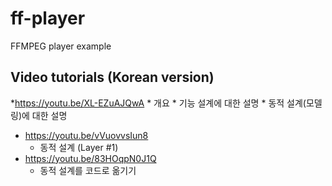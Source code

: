 # ff-player

FFMPEG player example

## Video tutorials (Korean version)

*https://youtu.be/XL-EZuAJQwA
    * 개요
    * 기능 설계에 대한 설명 
    * 동적 설계(모델링)에 대한 설명
* https://youtu.be/vVuovvsIun8
    * 동적 설계 (Layer #1)
* https://youtu.be/83HOqpN0J1Q
    * 동적 설계를 코드로 옮기기
